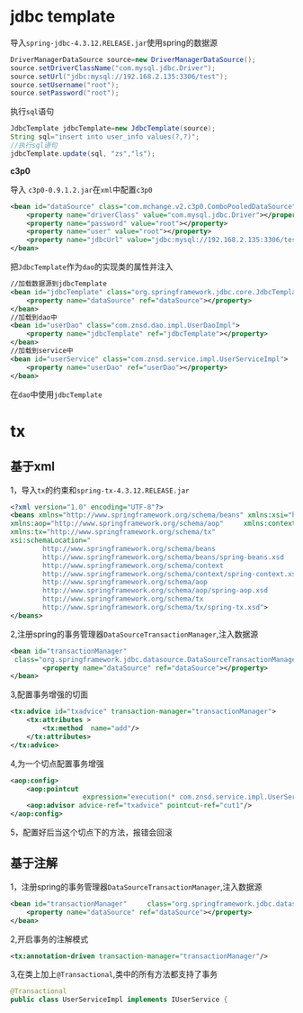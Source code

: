 # jdbc  template

导入`spring-jdbc-4.3.12.RELEASE.jar`使用spring的数据源 

```java
DriverManagerDataSource source=new DriverManagerDataSource();
source.setDriverClassName("com.mysql.jdbc.Driver");
source.setUrl("jdbc:mysql://192.168.2.135:3306/test");
source.setUsername("root");
source.setPassword("root");
```

执行`sql`语句 

```java
JdbcTemplate jdbcTemplate=new JdbcTemplate(source);
String sql="insert into user_info values(?,?)";
//执行sql语句
jdbcTemplate.update(sql, "zs","ls");
```

**c3p0**

导入 `c3p0-0.9.1.2.jar`在`xml`中配置`c3p0` 

```xml
<bean id="dataSource" class="com.mchange.v2.c3p0.ComboPooledDataSource">
    <property name="driverClass" value="com.mysql.jdbc.Driver"></property>
    <property name="password" value="root"></property>
    <property name="user" value="root"></property>
    <property name="jdbcUrl" value="jdbc:mysql://192.168.2.135:3306/test"></property>
</bean>
```

把`JdbcTemplate`作为`dao`的实现类的属性并注入 

```xml
//加载数据源到jdbcTemplate
<bean id="jdbcTemplate" class="org.springframework.jdbc.core.JdbcTemplate">
    <property name="dataSource" ref="dataSource"></property>
</bean>
//加载到dao中
<bean id="userDao" class="com.znsd.dao.impl.UserDaoImpl">
    <property name="jdbcTemplate" ref="jdbcTemplate"></property>
</bean>
//加载到service中
<bean id="userService" class="com.znsd.service.impl.UserServiceImpl">
    <property name="userDao" ref="userDao"></property>
</bean>
```

在`dao`中使用`jdbcTemplate` 

# tx

## 基于xml

1，导入`tx`的约束和`spring-tx-4.3.12.RELEASE.jar`

```xml
<?xml version="1.0" encoding="UTF-8"?>
<beans xmlns="http://www.springframework.org/schema/beans" xmlns:xsi="http://www.w3.org/2001/XMLSchema-instance"
xmlns:aop="http://www.springframework.org/schema/aop"     xmlns:context="http://www.springframework.org/schema/context"
xmlns:tx="http://www.springframework.org/schema/tx"
xsi:schemaLocation="
        http://www.springframework.org/schema/beans 
        http://www.springframework.org/schema/beans/spring-beans.xsd
        http://www.springframework.org/schema/context 
        http://www.springframework.org/schema/context/spring-context.xsd
        http://www.springframework.org/schema/aop 
        http://www.springframework.org/schema/aop/spring-aop.xsd
        http://www.springframework.org/schema/tx 
        http://www.springframework.org/schema/tx/spring-tx.xsd">
</beans>
```

2,注册spring的事务管理器`DataSourceTransactionManager`,注入数据源 

```xml
<bean id="transactionManager"
 class="org.springframework.jdbc.datasource.DataSourceTransactionManager">
        <property name="dataSource" ref="dataSource"></property>
</bean>
```

3,配置事务增强的切面

```xml
<tx:advice id="txadvice" transaction-manager="transactionManager">
    <tx:attributes >
        <tx:method  name="add"/>
    </tx:attributes>
</tx:advice>
```

4,为一个切点配置事务增强 

```xml
<aop:config>
    <aop:pointcut 
                  expression="execution(* com.znsd.service.impl.UserServiceImpl.add())" id="cut1"/>
    <aop:advisor advice-ref="txadvice" pointcut-ref="cut1"/>
</aop:config>
```

5，配置好后当这个切点下的方法，报错会回滚 

## 基于注解

1，注册spring的事务管理器`DataSourceTransactionManager`,注入数据源 

```xml
<bean id="transactionManager"     class="org.springframework.jdbc.datasource.DataSourceTransactionManager">
    <property name="dataSource" ref="dataSource"></property>
</bean>
```

2,开启事务的注解模式 

```xml
<tx:annotation-driven transaction-manager="transactionManager"/>
```

3,在类上加上`@Transactional`,类中的所有方法都支持了事务 

```java
@Transactional
public class UserServiceImpl implements IUserService {
```

